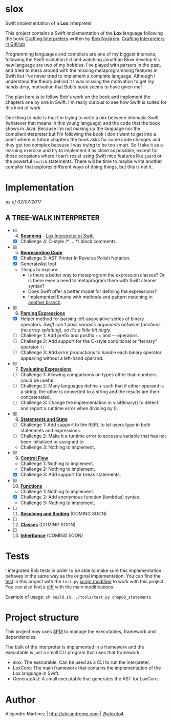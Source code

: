 # slox
Swift implementation of a **Lox** interpreter

This project contains a Swift implementation of the **Lox** language following the book [Crafting Interpreters](http://www.craftinginterpreters.com) written by [Bob Nystrom](https://twitter.com/munificentbob). [Crafting Interpreters in GitHub](https://github.com/munificent/craftinginterpreters)

Programming languages and compilers are one of my biggest interests, following the Swift evolution list and watching Jonathan Blow develop his new language are two of my hobbies. I've played with parsers in the past, and tried to mess around with the missing metaprogramming features in Swift but I've never tried to implement a complete language. Although I understand the theory behind it I was missing the motivation to get my hands dirty, motivation that Bob's book seems to have given me!

The plan here is to follow Bob's work on the book and implement the chapters one by one in Swift. I'm really curious to see how Swift is suited for this kind of work.

One thing to note is that I'm trying to write a mix between idiomatic Swift (whatever that means in this young language) and the code that the book shows in Java. Because I'm not making up the language nor the compiler/interpreter but I'm following the book I don't want to get into a point where in future chapters the book asks for some code changes and they get too complex because I was trying to be too smart. So I take it as a learning exercise and try to implement it as close as possible, except for those occasions where I can't resist using Swift nice features like `guard` or the powerful `switch` statements. There will be time to maybe write another compiler that explores different ways of doing things, but this is not it.

# Implementation

*as of 02/07/2017*

## A TREE-WALK INTERPRETER

- [x] 4.  [**Scanning**](http://www.craftinginterpreters.com/scanning.html) - [Lox Interpreter in Swift](http://alejandromp.com/blog/2017/1/30/lox-interpreter-in-swift/)
  - [x] Challenge 4: C-style /* ... */ block comments.

- [x] 5.  [**Representing Code**](http://www.craftinginterpreters.com/representing-code.html)
  - [x] Challenge 3: AST Printer In Reverse Polish Notation.
  - [x] GenerateAst tool
  - Things to explore:
    - Is there a better way to metaprogram the expression classes? Or is there even a need to metaprogram them with Swift cleaner syntax?
    - Does Swift offer a better model for defining the expressions? 
    - Implemented Enums with methods and pattern matching in [another branch](https://github.com/alexito4/slox/blob/Expr_enum/slox/slox/Expr.swift#L11).

- [x] 6. [**Parsing Expressions**](http://www.craftinginterpreters.com/parsing-expressions.html) 
  - [x] Helper method for parsing left-associative series of binary operators. *Swift can't pass variadic arguments between functions (no array splatting), so it's a little bit hugly.*
  - [ ] Challenge 1: Add prefix and postfix ++ and -- operators.
  - [ ] Challenge 2: Add support for the C-style conditional or “ternary” operator `?:`
  - [ ] Challenge 3: Add error productions to handle each binary operator appearing without a left-hand operand.

- [x] 7. [**Evaluating Expressions**](http://www.craftinginterpreters.com/evaluating-expressions.html)
  - [ ] Challenge 1: Allowing comparisons on types other than numbers could be useful.
  - [ ] Challenge 2: Many languages define + such that if either operand is a string, the other is converted to a string and the results are then concatenated.
  - [ ] Challenge 3: Change the implementation in visitBinary() to detect and report a runtime error when dividing by 0. 

- [x] 8. [**Statements and State**](http://www.craftinginterpreters.com/statements-and-state.html)
  - [ ] Challenge 1: Add support to the REPL to let users type in both statements and expressions.
  - [ ] Challenge 2: Make it a runtime error to access a variable that has not been initialized or assigned to
  - Challenge 3: Nothing to implement.

- [x] 9. [**Control Flow**](http://www.craftinginterpreters.com/control-flow.html)
  - Challenge 1: Nothing to implement.
  - Challenge 2: Nothing to implement.
  - [x] Challenge 3: Add support for break statements.

- [x] 10. [**Functions**](http://www.craftinginterpreters.com/functions.html)
  - Challenge 1: Nothing to implement.
  - [x] Challenge 2: Add anonymous function (lambdas) syntax.
  - Challenge 3: Nothing to implement.

- [ ] 11. [**Resolving and Binding**](http://www.craftinginterpreters.com/resolving-and-binding.html) (COMING SOON)
- [ ] 12. [**Classes**](http://www.craftinginterpreters.com/classes.html) (COMING SOON)
- [ ] 13. [**Inheritance**](http://www.craftinginterpreters.com/inheritance.html) (COMING SOON)

# Tests

I integrated Bob tests in order to be able to make sure this implementation behaves in the same way as the original implementation. You can find the [test](https://github.com/alexito4/slox/tree/master/test) in this project with the `test.py` [script modified](https://github.com/alexito4/slox/blob/master/tools/test.py) to work with this project. You can also find a [diff](https://github.com/alexito4/slox/blob/master/tools/test_patch.diff) with the main modifications.

Example of usage: `sh build.sh; ./tools/test.py chap08_statements`

# Project structure

This project now uses [SPM](https://github.com/apple/swift-package-manager/) to manage the executables, framework and dependencies.

The bulk of the interpreter is implemented in a framework and the executable is just a small CLI program that uses that framework.

- slox: The executable. Can be used as a CLI to run the interpreter.
- LoxCore: The main framework that contains the implementation of the Lox language in Swift.
- GenerateAst: A small executable that generates the AST for LoxCore.

# Author

Alejandro Martinez | http://alejandromp.com | [@alexito4](https://twitter.com/alexito4)
